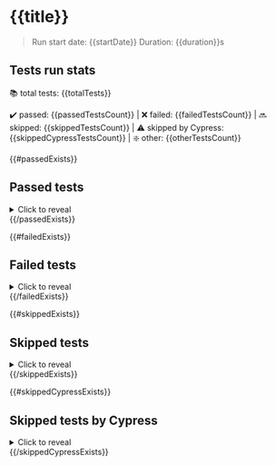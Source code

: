 # {{title}}

> Run start date: {{startDate}}
> Duration: {{duration}}s

## Tests run stats

📚 total tests: {{totalTests}}

✔️ passed: {{passedTestsCount}} | ❌ failed: {{failedTestsCount}} | 🔜 skipped: {{skippedTestsCount}} | ⚠️ skipped by Cypress: {{skippedCypressTestsCount}} | ❇️ other: {{otherTestsCount}}

{{#passedExists}}

## Passed tests

<details>
<summary>Click to reveal</summary>
<article>
{{#passedTests}}

- ✔️ [{{title}}]({{path}})
  {{/passedTests}}
  </article>
  </details>
  {{/passedExists}}

{{#failedExists}}

## Failed tests

<details>
<summary>Click to reveal</summary>
<article>
{{#failedTests}}

💢 [{{title}}]({{path}})

```diff
  {{err.message}}
```

{{/failedTests}}

</article>
</details>
{{/failedExists}}

{{#skippedExists}}

## Skipped tests

<details>
<summary>Click to reveal</summary>
<article>
{{#skippedTests}}

- 🔜 [{{title}}]({{path}})
  {{/skippedTests}}
  </article>
  </details>
  {{/skippedExists}}

{{#skippedCypressExists}}

## Skipped tests by Cypress

<details>
<summary>Click to reveal</summary>
<article>
{{#skippedCypress}}

- ⚠️ [{{title}}]({{path}})
  {{/skippedCypress}}
  </article>
  </details>
  {{/skippedCypressExists}}
